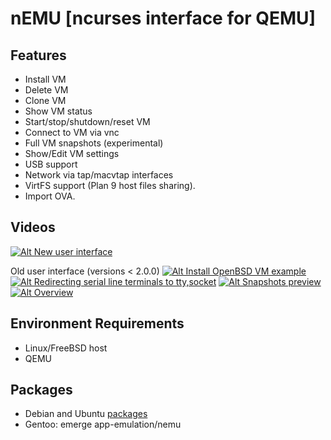 **nEMU** [**n**curses interface for Q**EMU**]
===========

## Features
 * Install VM
 * Delete VM
 * Clone VM
 * Show VM status
 * Start/stop/shutdown/reset VM
 * Connect to VM via vnc
 * Full VM snapshots (experimental)
 * Show/Edit VM settings
 * USB support
 * Network via tap/macvtap interfaces
 * VirtFS support (Plan 9 host files sharing).
 * Import OVA.

## Videos
[![Alt New user interface](https://img.youtube.com/vi/y8RT6-AF1BA/3.jpg)](https://www.youtube.com/watch?v=y8RT6-AF1BA)

Old user interface (versions < 2.0.0)
[![Alt Install OpenBSD VM example](https://img.youtube.com/vi/GdqSk1cto50/1.jpg)](https://www.youtube.com/watch?v=GdqSk1cto50)
[![Alt Redirecting serial line terminals to tty,socket](https://img.youtube.com/vi/j5jeFa9Pl9E/1.jpg)](https://www.youtube.com/watch?v=j5jeFa9Pl9E)
[![Alt Snapshots preview](https://img.youtube.com/vi/lYkiolMg42Y/1.jpg)](https://www.youtube.com/watch?v=lYkiolMg42Y)
[![Alt Overview](https://img.youtube.com/vi/jOtCY--LEN8/1.jpg)](https://www.youtube.com/watch?v=jOtCY--LEN8)

## Environment Requirements
 * Linux/FreeBSD host
 * QEMU

## Packages
 * Debian and Ubuntu [packages](https://software.opensuse.org/download.html?project=home%3ASmartFinn%3AnEMU&package=nemu)
 * Gentoo: emerge app-emulation/nemu
